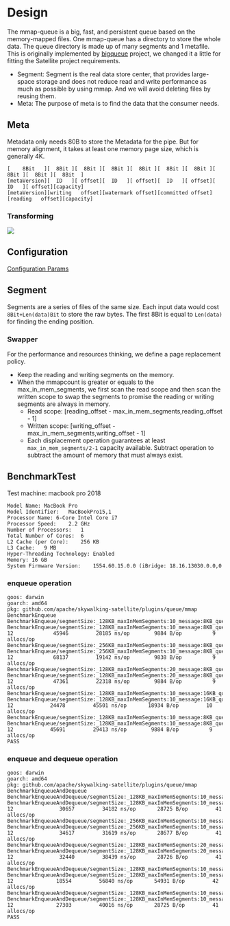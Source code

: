# Design
The mmap-queue is a big, fast, and persistent queue based on the memory-mapped files. One mmap-queue has a directory to store the whole data. The queue directory is made up of many segments and 1 metafile. This is originally implemented by [bigqueue](https://github.com/grandecola/bigqueue) project, we changed it a little for fitting the Satellite project requirements.

- Segment: Segment is the real data store center, that provides large-space storage and does not reduce read and write performance as much as possible by using mmap. And we will avoid deleting files by reusing them.
- Meta: The purpose of meta is to find the data that the consumer needs.

## Meta
Metadata only needs 80B to store the Metadata for the pipe. But for memory alignment, it takes at least one memory page size, which is generally 4K.
```
[    8Bit   ][  8Bit ][  8Bit ][  8Bit ][  8Bit ][  8Bit ][  8Bit ][  8Bit ][  8Bit ][  8Bit  ]
[metaVersion][  ID   ][ offset][  ID   ][ offset][  ID   ][ offset][  ID   ][ offset][capacity]
[metaVersion][writing   offset][watermark offset][committed offset][reading   offset][capacity]

```
### Transforming

![](https://skywalking.apache.org/blog/2020-11-25-skywalking-satellite-0.1.0-design/offset-convert.jpg)

## Configuration
[Configuration Params](../../../configuration/queue.md)

## Segment
Segments are a series of files of the same size. Each input data would cost `8Bit+Len(data)Bit` to store the raw bytes. The first 8Bit is equal to `Len(data)` for finding the ending position. 
### Swapper
For the performance and resources thinking, we define a page replacement policy.

- Keep the reading and writing segments on the memory.
- When the mmapcount is greater or equals to the max_in_mem_segments, we first scan the read scope and then scan the written scope to swap the segments to promise the reading or writing segments are always in memory.
    - Read scope: [reading_offset - max_in_mem_segments,reading_offset - 1]
    - Written scope: [writing_offset - max_in_mem_segments,writing_offset - 1]
    - Each displacement operation guarantees at least `max_in_mem_segments/2-1` capacity available. Subtract operation to subtract the amount of memory that must always exist.

## BenchmarkTest
Test machine: macbook pro 2018

```
Model Name:	MacBook Pro
Model Identifier:	MacBookPro15,1
Processor Name:	6-Core Intel Core i7
Processor Speed:	2.2 GHz
Number of Processors:	1
Total Number of Cores:	6
L2 Cache (per Core):	256 KB
L3 Cache:	9 MB
Hyper-Threading Technology:	Enabled
Memory:	16 GB
System Firmware Version:	1554.60.15.0.0 (iBridge: 18.16.13030.0.0,0
```

### enqueue operation

```
goos: darwin
goarch: amd64
pkg: github.com/apache/skywalking-satellite/plugins/queue/mmap
BenchmarkEnqueue
BenchmarkEnqueue/segmentSize:_128KB_maxInMemSegments:10_message:8KB_queueCapacity:10000
BenchmarkEnqueue/segmentSize:_128KB_maxInMemSegments:10_message:8KB_queueCapacity:10000-12         	   45946	     28185 ns/op	    9884 B/op	       9 allocs/op
BenchmarkEnqueue/segmentSize:_256KB_maxInMemSegments:10_message:8KB_queueCapacity:10000
BenchmarkEnqueue/segmentSize:_256KB_maxInMemSegments:10_message:8KB_queueCapacity:10000-12         	   68137	     19142 ns/op	    9838 B/op	       9 allocs/op
BenchmarkEnqueue/segmentSize:_128KB_maxInMemSegments:20_message:8KB_queueCapacity:10000
BenchmarkEnqueue/segmentSize:_128KB_maxInMemSegments:20_message:8KB_queueCapacity:10000-12         	   47361	     22318 ns/op	    9884 B/op	       9 allocs/op
BenchmarkEnqueue/segmentSize:_128KB_maxInMemSegments:10_message:16KB_queueCapacity:10000
BenchmarkEnqueue/segmentSize:_128KB_maxInMemSegments:10_message:16KB_queueCapacity:10000-12        	   24478	     45501 ns/op	   18934 B/op	      10 allocs/op
BenchmarkEnqueue/segmentSize:_128KB_maxInMemSegments:10_message:8KB_queueCapacity:100000
BenchmarkEnqueue/segmentSize:_128KB_maxInMemSegments:10_message:8KB_queueCapacity:100000-12        	   45691	     29413 ns/op	    9884 B/op	       9 allocs/op
PASS
```
### enqueue and dequeue operation
```
goos: darwin
goarch: amd64
pkg: github.com/apache/skywalking-satellite/plugins/queue/mmap
BenchmarkEnqueueAndDequeue
BenchmarkEnqueueAndDequeue/segmentSize:_128KB_maxInMemSegments:10_message:8KB_queueCapacity:10000
BenchmarkEnqueueAndDequeue/segmentSize:_128KB_maxInMemSegments:10_message:8KB_queueCapacity:10000-12         	   30657	     34182 ns/op	   28725 B/op	      41 allocs/op
BenchmarkEnqueueAndDequeue/segmentSize:_256KB_maxInMemSegments:10_message:8KB_queueCapacity:10000
BenchmarkEnqueueAndDequeue/segmentSize:_256KB_maxInMemSegments:10_message:8KB_queueCapacity:10000-12         	   34617	     31619 ns/op	   28677 B/op	      41 allocs/op
BenchmarkEnqueueAndDequeue/segmentSize:_128KB_maxInMemSegments:20_message:8KB_queueCapacity:10000
BenchmarkEnqueueAndDequeue/segmentSize:_128KB_maxInMemSegments:20_message:8KB_queueCapacity:10000-12         	   32440	     38439 ns/op	   28726 B/op	      41 allocs/op
BenchmarkEnqueueAndDequeue/segmentSize:_128KB_maxInMemSegments:10_message:16KB_queueCapacity:10000
BenchmarkEnqueueAndDequeue/segmentSize:_128KB_maxInMemSegments:10_message:16KB_queueCapacity:10000-12        	   18554	     56840 ns/op	   54931 B/op	      42 allocs/op
BenchmarkEnqueueAndDequeue/segmentSize:_128KB_maxInMemSegments:10_message:8KB_queueCapacity:100000
BenchmarkEnqueueAndDequeue/segmentSize:_128KB_maxInMemSegments:10_message:8KB_queueCapacity:100000-12        	   27303	     40016 ns/op	   28725 B/op	      41 allocs/op
PASS
```
